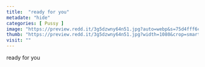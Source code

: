 ```yaml
---
title:  "ready for you"
metadate: "hide"
categories: [ Pussy ]
image: "https://preview.redd.it/3g5dzwny64n51.jpg?auto=webp&s=75d4fff6ca0ff1cdd759b0a730c81a24f8153fb1"
thumb: "https://preview.redd.it/3g5dzwny64n51.jpg?width=1080&crop=smart&auto=webp&s=c12f55dd8a7ae3576e9c2ad4e76e0cfd215b5fd0"
visit: ""
---
```

ready for you
